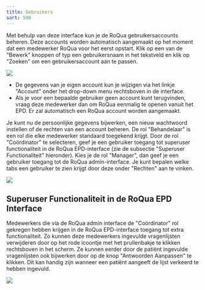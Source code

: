 ```yaml
---
title: Gebruikers
sort: 500
---
```


Met behulp van deze interface kun je de RoQua gebruikersaccounts beheren. Deze accounts worden automatisch aangemaakt op het moment dat een medewerker RoQua voor het eerst opstart. Klik op een van de "Bewerk" knoppen of typ een gebruikersnaam in het tekstveld en klik op "Zoeken" om een gebruikersaccount aan te passen.

<img src="/rom_manual/assets/images/screenshots/gebruikers.png" />

<ul class="hints">
  <li>De gegevens van je eigen account kun je wijzigen via het linkje "Account" onder het drop-down menu rechtsboven in de interface.</li>
  <li>Als je voor een bepaalde gebruiker geen account kunt terugvinden, vraag deze medewerker dan om RoQua eenmalig te openen vanuit het EPD. Er zal automatisch een RoQua account worden aangemaakt.</li>
</ul>

Je kunt nu de persoonlijke gegevens bijwerken, een nieuw wachtwoord instellen of de rechten van een account beheren. De rol "Behandelaar" is een rol die elke medewerker standaard toegekend krijgt. Door de rol "Coördinator" te selecteren, geef je een gebruiker toegang tot superuser functionaliteit in de RoQua EPD-interface (zie de subsectie "Superuser Functionaliteit" hieronder). Kies je de rol "Manager", dan geef je een gebruiker toegang tot de RoQua admin-interface. Je kunt bepalen welke tabs een gebruiker te zien krijgt door deze onder "Rechten" aan te vinken.

<img src="/rom_manual/assets/images/screenshots/gebruikers2.png" />

## Superuser Functionaliteit in de RoQua EPD Interface

Medewerkers die via de RoQua admin interface de "Coördinator" rol gekregen hebben krijgen in de RoQua EPD-interface toegang tot extra functionaliteit. Zo kunnen deze medewerkers ingevulde vragenlijsten verwijderen door op het rode icoontje met het prullenbakje te klikken rechtsboven in het scherm. Ze kunnen eerder door de patiënt ingevulde vragenlijsten ook bijwerken door op de knop "Antwoorden Aanpassen" te klikken. Dit kan handig zijn wanneer een patiënt aangeeft de lijst verkeerd te hebben ingevuld.

<img src="/rom_manual/assets/images/screenshots/dossier_answers_edit2.png" />


